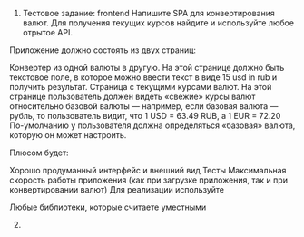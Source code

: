 1. Тестовое задание: frontend
Напишите SPA для конвертирования валют. Для получения текущих курсов найдите и используйте любое отрытое API.

Приложение должно состоять из двух страниц:

Конвертер из одной валюты в другую. На этой странице должно быть текстовое поле, в которое можно ввести текст в виде 15 usd in rub и получить результат.
Страница с текущими курсами валют. На этой странице пользователь должен видеть «свежие» курсы валют относительно базовой валюты — например, если базовая валюта — рубль, то пользователь видит, что 1 USD = 63.49 RUB, а 1 EUR = 72.20
По-умолчанию у пользователя должна определяться «базовая» валюта, которую он может настроить.

Плюсом будет:

Хорошо продуманный интерфейс и внешний вид
Тесты
Максимальная скорость работы приложения (как при загрузке приложения, так и при конвертировании валют)
Для реализации используйте

Любые библиотеки, которые считаете уместными

2.
